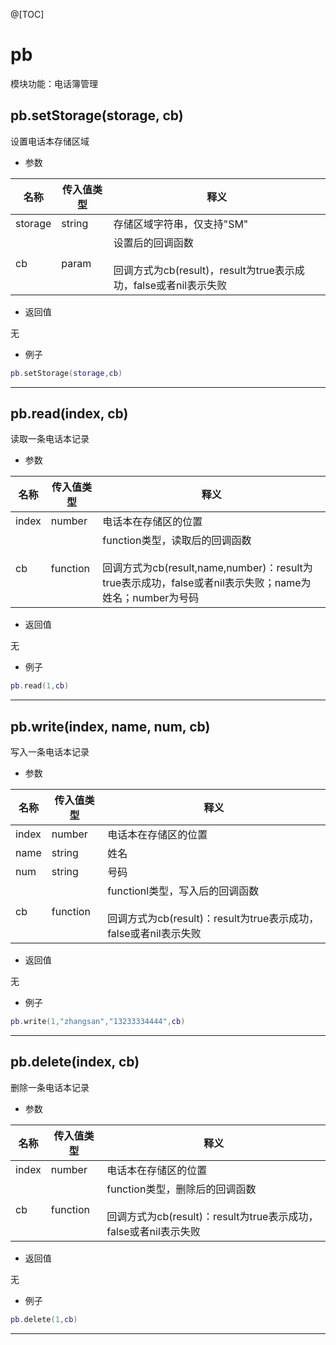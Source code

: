 
@[TOC]

# pb

模块功能：电话簿管理

## pb.setStorage(storage, cb)

设置电话本存储区域

* 参数

|名称|传入值类型|释义|
|-|-|-|
|storage|string|存储区域字符串，仅支持"SM"|
|cb|param|设置后的回调函数<br><br>回调方式为cb(result)，result为true表示成功，false或者nil表示失败|

* 返回值

无

* 例子

```lua
pb.setStorage(storage,cb)
```

---

## pb.read(index, cb)

读取一条电话本记录

* 参数

|名称|传入值类型|释义|
|-|-|-|
|index|number|电话本在存储区的位置|
|cb|function|function类型，读取后的回调函数<br><br>回调方式为cb(result,name,number)：result为true表示成功，false或者nil表示失败；name为姓名；number为号码|

* 返回值

无

* 例子

```lua
pb.read(1,cb)
```

---

## pb.write(index, name, num, cb)

写入一条电话本记录

* 参数

|名称|传入值类型|释义|
|-|-|-|
|index|number|电话本在存储区的位置|
|name|string|姓名|
|num|string|号码|
|cb|function|functionl类型，写入后的回调函数<br><br>回调方式为cb(result)：result为true表示成功，false或者nil表示失败|

* 返回值

无

* 例子

```lua
pb.write(1,"zhangsan","13233334444",cb)
```

---

## pb.delete(index, cb)

删除一条电话本记录

* 参数

|名称|传入值类型|释义|
|-|-|-|
|index|number|电话本在存储区的位置|
|cb|function|function类型，删除后的回调函数<br><br>回调方式为cb(result)：result为true表示成功，false或者nil表示失败|

* 返回值

无

* 例子

```lua
pb.delete(1,cb)
```

---
